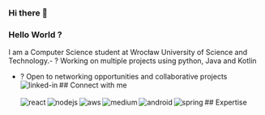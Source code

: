 ### Hi there 👋

### Hello World ?
I am a Computer Science student at Wrocław University of Science and Technology.- ? Working on multiple projects using python, Java and Kotlin
- ? Open to networking opportunities and collaborative projects
<br>## Connect with me[<img align="left" alt="linked-in" src="https://img.shields.io/badge/linkedin-%230077B5.svg?&style=for-the-badge&logo=linkedin&logoColor=white" />](www.linkedin.com/in/weronika-łoś-62b96325a)<br>
<br>## Expertise
<img align="left" alt="react" src="https://img.shields.io/badge/python%20-%2320232a.svg?&style=for-the-badge&logo=react&logoColor=%2361DAFB" /><img align="left" alt="nodejs" src="https://img.shields.io/badge/Java%20-%2343853D.svg?&style=for-the-badge&logo=node.js&logoColor=white" /><img align="left" alt="aws" src="https://img.shields.io/badge/Kotlin%20-%23232F3E?logo=amazon-aws&logoColor=white&style=for-the-badge" /><img align="left" alt="medium" src="https://img.shields.io/badge/C++-%23316192.svg?&style=for-the-badge&logo=postgresql&logoColor=white" /><img align="left" alt="android" src="https://img.shields.io/badge/Scala-3DDC84?logo=android&logoColor=white&style=for-the-badge" /><img align="left" alt="spring" src="https://img.shields.io/badge/spring%20-%236DB33F.svg?&style=for-the-badge&logo=spring&logoColor=white" /><br>
<br>



<!--
**Weronika0101/Weronika0101** is a ✨ _special_ ✨ repository because its `README.md` (this file) appears on your GitHub profile.

Here are some ideas to get you started:

- 🔭 I’m currently working on ...
- 🌱 I’m currently learning ...
- 👯 I’m looking to collaborate on ...
- 🤔 I’m looking for help with ...
- 💬 Ask me about ...
- 📫 How to reach me: ...
- 😄 Pronouns: ...
- ⚡ Fun fact: ...
-->
